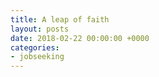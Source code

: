 ```yaml
---
title: A leap of faith
layout: posts
date: 2018-02-22 00:00:00 +0000
categories:
- jobseeking
---
```

